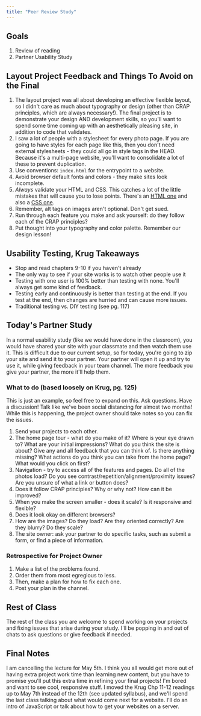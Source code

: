 ```yaml
---
title: "Peer Review Study"
---
```


<article class="highlighted">
  <h2>Goals</h2>
  <ol>
    <li>Review of reading</li>
    <li>Partner Usability Study</li>
  </ol>
</article>

## Layout Project Feedback and Things To Avoid on the Final
1. The layout project was all about developing an effective flexible layout, so I didn't care as much about typography or design (other than CRAP principles, which are always necessary!). The final project is to demonstrate your design AND development skills, so you'll want to spend some time coming up with an aesthetically pleasing site, in addition to code that validates.
1. I saw a lot of people with a stylesheet for every photo page. If you are going to have styles for each page like this, then you don't need external stylesheets - they could all go in style tags in the HEAD. Because it's a multi-page website, you'll want to consolidate a lot of these to prevent duplication.
1. Use conventions: `index.html` for the entrypoint to a website.
1. Avoid browser default fonts and colors - they make sites look incomplete.
1. *Always* validate your HTML and CSS. This catches a lot of the little mistakes that will cause you to lose points. There's an <a href="https://validator.w3.org/" target="_blank">HTML one</a> and also a <a href="https://jigsaw.w3.org/css-validator/#validate_by_input" target="_blank">CSS one</a>.
1. Remember, alt tags on images aren't optional. Don't get sued.
1. Run through each feature you make and ask yourself: do they follow each of the CRAP principles?
1. Put thought into your typography and color palette. Remember our design lesson!

## Usability Testing, Krug Takeaways
- Stop and read chapters 9-10 if you haven't already
- The only way to see if your site works is to watch other people use it
- Testing with one user is 100% better than testing with none. You'll always get some kind of feedback.
- Testing early and continuously is better than testing at the end. If you test at the end, then changes are hurried and can cause more issues.
- Traditional testing vs. DIY testing (see pg. 117)

## Today's Partner Study
In a normal usability study (like we would have done in the classroom), you would have shared your site with your classmate and then watch them use it. This is difficult due to our current setup, so for today, you're going to zip your site and send it to your partner. Your partner will open it up and try to use it, while giving feedback in your team channel. The more feedback you give your partner, the more it'll help them.

### What to do (based loosely on Krug, pg. 125)
This is just an example, so feel free to expand on this. Ask questions. Have a discussion! Talk like we've been social distancing for almost two months! While this is happening, the project owner should take notes so you can fix the issues.
 
1. Send your projects to each other.
1. The home page tour - what do you make of it? Where is your eye drawn to? What are your initial impressions? What do you think the site is about? Give any and all feedback that you can think of. Is there anything missing? What actions do you think you can take from the home page? What would you click on first? 
1. Navigation - try to access all of the features and pages. Do all of the photos load? Do you see contrast/repetition/alignment/proximity issues? Are you unsure of what a link or button does?
1. Does it follow CRAP principles? Why or why not? How can it be improved?
1. When you make the screen smaller - does it scale? Is it responsive and flexible?
1. Does it look okay on different browsers?
1. How are the images? Do they load? Are they oriented correctly? Are they blurry? Do they scale?
1. The site owner: ask your partner to do specific tasks, such as submit a form, or find a piece of information.

### Retrospective for Project Owner
1. Make a list of the problems found.
1. Order them from most egregious to less.
1. Then, make a plan for how to fix each one.
1. Post your plan in the channel.

## Rest of Class
The rest of the class you are welcome to spend working on your projects and fixing issues that arise during your study. I'll be popping in and out of chats to ask questions or give feedback if needed.

## Final Notes
I am cancelling the lecture for May 5th. I think you all would get more out of having extra project work time than learning new content, but you have to promise you'll put this extra time in refining your final projects! I'm bored and want to see cool, responsive stuff. I moved the Krug Chp 11-12 readings up to May 7th instead of the 12th (see updated syllabus), and we'll spend the last class talking about what would come next for a website. I'll do an intro of JavaScript or talk about how to get your websites on a server.
